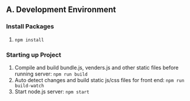 ## A. Development Environment

### Install Packages
1. `npm install`

### Starting up Project
1. Compile and build bundle.js, venders.js and other static files before running server: 
`npm run build` 
2. Auto detect changes and build static js/css files for front end: 
`npm run build-watch`
3. Start node.js server: 
`npm start`